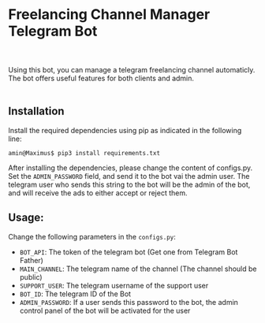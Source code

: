 # Freelancing Channel Manager Telegram Bot </br></br>
Using this bot, you can manage a telegram freelancing channel automaticly.
The bot offers useful features for both clients and admin.</br> </br>

## Installation

Install the required dependencies using pip as indicated in the following line:
```console
amin@Maximus$ pip3 install requirements.txt
```

After installing the dependencies, please change the content of configs.py. Set the `ADMIN_PASSWORD` field, and send it to the bot vai the admin user. The telegram user who sends this string to the bot will be the admin of the bot, and will receive the ads to either accept or reject them.

## Usage:
Change the following parameters in the `configs.py`:
- `BOT_API`: The token of the telegram bot (Get one from Telegram Bot Father)
- `MAIN_CHANNEL`: The telegram name of the channel (The channel should be public)
- `SUPPORT_USER`: The telegram username of the support user
- `BOT_ID`: The telegram ID of the Bot
- `ADMIN_PASSWORD`: If a user sends this password to the bot, the admin control panel of the bot will be activated for the user